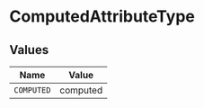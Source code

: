 # ComputedAttributeType


## Values

| Name       | Value      |
| ---------- | ---------- |
| `COMPUTED` | computed   |
